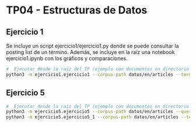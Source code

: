 # TP04 - Estructuras de Datos
## Ejercicio 1
Se incluye un script ejercicio1/ejercicio1.py donde se puede consultar la posting list de un término. Además, se incluye en la raíz una notebook ejercicio1.ipynb con los gráficos y comparaciones.
```bash
#  Ejecutar desde la raíz del TP (ejemplo con documentos en directorio /datos)
python3 -m ejercicio1.ejercicio1 --corpus-path datos/en/articles --termino president
```

## Ejercicio 5
```bash
#  Ejecutar desde la raíz del TP (ejemplo con documentos en directorio /datos)
python3 -m ejercicio5.ejercicio5 --corpus-path datos/en/articles --queries-file EFF-10K-queries.txt
python3 -m ejercicio5.ejercicio5_1 --corpus-path datos/en/articles --termino president
```
